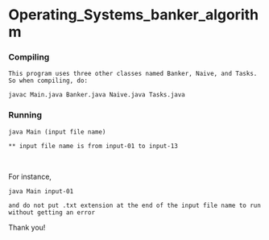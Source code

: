 # Operating_Systems_banker_algorithm
### Compiling
```
This program uses three other classes named Banker, Naive, and Tasks.
So when compiling, do: 

javac Main.java Banker.java Naive.java Tasks.java
```

### Running

```
java Main (input file name)

** input file name is from input-01 to input-13
```
<br>

For instance, 
```
java Main input-01

and do not put .txt extension at the end of the input file name to run without getting an error
```
Thank you!
